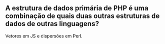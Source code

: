 ## A estrutura de dados primária de PHP é uma combinação de quais duas outras estruturas de dados de outras linguagens? 

Vetores em JS e dispersões em Perl.
